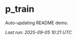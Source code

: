 # p_train

Auto-updating README demo.

<!--START_SECTION:status-->
_Last run: 2025-09-05 10:21 UTC_
<!--END_SECTION:status-->




















































































































































































































































































































































































